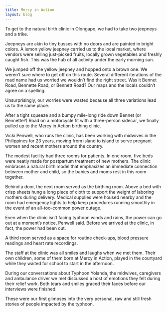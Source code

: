 ```yaml
---
title: Mercy in Action
layout: blog
---
```

To get to the natural birth clinic in Olongapo, we had to take two jeepneys and a trike.

Jeepneys are akin to tiny busses with no doors and are painted in bright colors. A lemon yellow jeepney carried us to the local market, where vendors were selling just-picked fruits, locally grown vegetables and freshly caught fish. This was the hub of all activity under the early morning sun. 

We jumped off the yellow jeepney and hopped onto a brown one. We weren’t sure where to get off on this route. Several different iterations of the road name had us worried we wouldn’t find the right street. Was it Bennet Road, Bennette Road, or Bennett Road? Our maps and the locals couldn’t agree on a spelling.

Unsurprisingly, our worries were wasted because all three variations lead us to the same place. 

After a tight squeeze and a bumpy mile-long ride down Bennet (or Bennette?) Road on a motorcycle fit with a three-person sidecar, we finally pulled up to the Mercy in Action birthing clinic. 

Vicki Penwell, who runs the clinic, has been working with midwives in the Philippines for 23 years, moving from island to island to serve pregnant women and recent mothers around the country. 

The modest facility had three rooms for patients. In one room, five beds were neatly made for postpartum treatment of new mothers. The clinic embraces a natural birth model that emphasizes an immediate connection between mother and child, so the babies and moms rest in this room together. 

Behind a door, the next room served as the birthing room. Above a bed with crisp sheets hung a long piece of cloth to support the weight of laboring mothers during delivery. Medical supplies were housed nearby and the room had emergency lights to help keep procedures running smoothly in the event of an all-too-common power outage. 

Even when the clinic isn’t facing typhoon winds and rains, the power can go out at a moment’s notice, Penwell said. Before we arrived at the clinic, in fact, the power had been out.

A third room served as a space for routine check-ups, blood pressure readings and heart rate recordings. 

The staff at the clinic was all smiles and laughs when we met them. Their own children, some of them born at Mercy in Action, played in the courtyard while they waited for school to start in the afternoon. 

During our conversations about Typhoon Yolanda, the midwives, caregivers and ambulance driver we met discussed a host of emotions they felt during their relief work. Both tears and smiles graced their faces before our interviews were finished. 

These were our first glimpses into the very personal, raw and still fresh stories of people impacted by the typhoon. 
